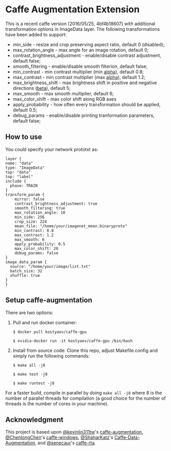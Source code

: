 # Caffe Augmentation Extension
This is a recent caffe version (2016/05/25, 4bf4b18607) with additional transformation options in ImageData layer. The following transformations have been added to support:

* min_side - resize and crop preserving aspect ratio, default 0 (disabled);
* max_rotation_angle - max angle for an image rotation, default 0;
* contrast_brightness_adjustment - enable/disable contrast adjustment, default false;
* smooth_filtering - enable/disable smooth filterion, default false;
* min_contrast - min contrast multiplier (min [alpha](http://docs.opencv.org/2.4/doc/tutorials/core/basic_linear_transform/basic_linear_transform.html)), default 0.8;
* max_contrast - min contrast multiplier (max [alpha](http://docs.opencv.org/2.4/doc/tutorials/core/basic_linear_transform/basic_linear_transform.html)), default 1.2;
* max_brightness_shift - max brightness shift in positive and negative directions ([beta](http://docs.opencv.org/2.4/doc/tutorials/core/basic_linear_transform/basic_linear_transform.html)), default 5;
* max_smooth - max smooth multiplier, default 6;
* max_color_shift - max color shift along RGB axes
* apply_probability - how often every transformation should be applied, default 0.5;
* debug_params - enable/disable printing tranformation parameters, default false;

## How to use
You could specify your network prototxt as:

    layer {
    name: "data"
    type: "ImageData"
    top: "data"
    top: "label"
    include {
      phase: TRAIN
    }
    transform_param {
        mirror: false
        contrast_brightness_adjustment: true
        smooth_filtering: true
        max_rotation_angle: 10
        min_side: 256
        crop_size: 224
        mean_file: "/home/your/imagenet_mean.binaryproto"
        min_contrast: 0.8
        max_contrast: 1.2
        max_smooth: 6
        apply_probability: 0.5
        max_color_shift: 20
        debug_params: false
    }
    image_data_param {
      source: "/home/your/image/list.txt"
      batch_size: 32
      shuffle: true
    }
    }


## Setup caffe-augmentation
There are two options:

1. Pull and run docker container: 
  
    ```$ docker pull kostyaev/caffe-gpu```

    ```$ nvidia-docker run -it kostyaev/caffe-gpu /bin/bash```

2. Install from source code:
Clone this repo, adjust Makefile.config and simply run the following commands:

    ```$ make all -j8```
    
    ```$ make test -j8```
    
    ```$ make runtest -j8```

For a faster build, compile in parallel by doing `make all -j8` where 8 is the number of parallel threads for compilation (a good choice for the number of threads is the number of cores in your machine).


## Acknowledgment
This project is based upon 
[@kevinlin311tw](https://github.com/kevinlin311tw)'s [caffe-augmentation](https://github.com/kevinlin311tw/caffe-augmentation),
[@ChenlongChen](https://github.com/ChenglongChen)'s [caffe-windows](https://github.com/ChenglongChen/caffe-windows), [@ShaharKatz](https://github.com/ShaharKatz)'s [Caffe-Data-Augmentation](https://github.com/ShaharKatz/Caffe-Data-Augmentation), and [@senecaur](https://github.com/senecaur)'s [caffe-rta](https://github.com/senecaur/caffe-rta).
